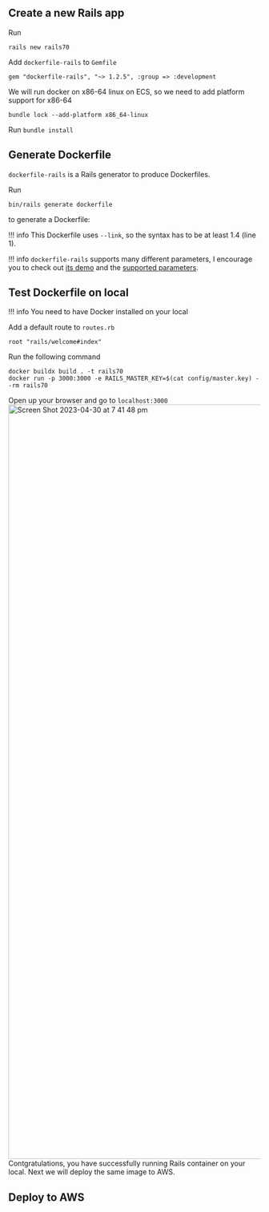 ## Create a new Rails app
Run
```
rails new rails70
```
Add `dockerfile-rails` to `Gemfile`
```
gem "dockerfile-rails", "~> 1.2.5", :group => :development
```
We will run docker on x86-64 linux on ECS, so we need to add platform support for x86-64
```
bundle lock --add-platform x86_64-linux
```

Run `bundle install`

## Generate Dockerfile

`dockerfile-rails` is a Rails generator to produce Dockerfiles.

Run
```
bin/rails generate dockerfile
```
to generate a Dockerfile:
<script src="https://gist.github.com/build-with-aws-copilot/e3e4c10c228b7319402ea228b57528d0.js"></script>



!!! info
    This Dockerfile uses `--link`, so the syntax has to be at least 1.4 (line 1).

!!! info
    `dockerfile-rails` supports many different parameters, I encourage you to check out [its demo](https://github.com/rubys/dockerfile-rails/blob/main/DEMO.md) and the [supported parameters](https://github.com/rubys/dockerfile-rails/blob/main/lib/generators/dockerfile_generator.rb).

## Test Dockerfile on local
!!! info
    You need to have Docker installed on your local

Add a default route to `routes.rb`
```
root "rails/welcome#index"
```
Run the following command
```
docker buildx build . -t rails70
docker run -p 3000:3000 -e RAILS_MASTER_KEY=$(cat config/master.key) --rm rails70
```

Open up your browser and go to `localhost:3000`
<img width="1506" alt="Screen Shot 2023-04-30 at 7 41 48 pm" src="https://user-images.githubusercontent.com/129698988/235346500-0bd6b718-10de-49c0-93db-976ac60d0c21.png">
Contgratulations, you have successfully running Rails container on your local. Next we will deploy the same image to AWS.

## Deploy to AWS